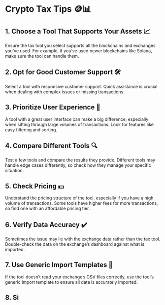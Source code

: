 # Crypto Tax Tips 🪙📊

## 1. Choose a Tool That Supports Your Assets 📈
Ensure the tax tool you select supports all the blockchains and exchanges you’ve used. For example, if you’ve used newer blockchains like Solana, make sure the tool can handle them.

## 2. Opt for Good Customer Support 🛠️
Select a tool with responsive customer support. Quick assistance is crucial when dealing with complex issues or missing transactions.

## 3. Prioritize User Experience 🎨
A tool with a great user interface can make a big difference, especially when sifting through large volumes of transactions. Look for features like easy filtering and sorting.

## 4. Compare Different Tools 🔍
Test a few tools and compare the results they provide. Different tools may handle edge cases differently, so check how they manage your specific situation.

## 5. Check Pricing 💵
Understand the pricing structure of the tool, especially if you have a high volume of transactions. Some tools have higher fees for more transactions, so find one with an affordable pricing tier.

## 6. Verify Data Accuracy ✔️
Sometimes the issue may lie with the exchange data rather than the tax tool. Double-check the data on the exchange’s dashboard against what is imported.

## 7. Use Generic Import Templates 📂
If the tool doesn’t read your exchange’s CSV files correctly, use the tool’s generic import template to ensure all data is accurately imported.

## 8. Si
